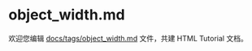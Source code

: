 object_width.md
===

欢迎您编辑 <a target="__blank" href="https://github.com/jaywcjlove/html-tutorial/blob/master/docs/tags/object_width.md">docs/tags/object_width.md</a> 文件，共建 HTML Tutorial 文档。